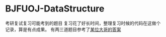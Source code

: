 # BJFUOJ-DataStructure
考研复试复习可能考到的题目
复习花了好长时间，整理复习时候的代码在这做个记录，算是有点成果。
有两三道题目参考了[某位大哥的答案](https://blog.csdn.net/weixin_43722827/article/details/103271846?utm_source=app)
